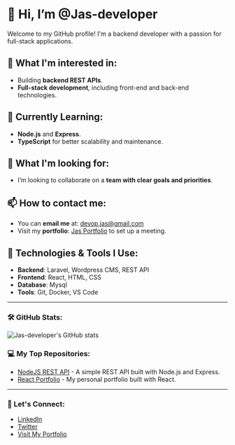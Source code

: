 # 👋 Hi, I’m @Jas-developer

Welcome to my GitHub profile! I'm a backend developer with a passion for full-stack applications.

## 👀 What I'm interested in:
- Building **backend REST APIs**.
- **Full-stack development**, including front-end and back-end technologies.
  
## 🌱 Currently Learning:
- **Node.js** and **Express**.
- **TypeScript** for better scalability and maintenance.

## 💞️ What I'm looking for:
- I’m looking to collaborate on a **team with clear goals and priorities**.

## 📫 How to contact me:
- You can **email me** at: [devop.jas@gmail.com](mailto:devop.jas@gmail.com)
- Visit my **portfolio**: [Jas Portfolio](https://www.jasportfolio.com) to set up a meeting.

## 🔧 Technologies & Tools I Use:
- **Backend**: Laravel, Wordpress CMS, REST API
- **Frontend**: React, HTML, CSS
- **Database**: Mysql
- **Tools**: Git, Docker, VS Code

---

### 🛠️ GitHub Stats:

![Jas-developer's GitHub stats](https://github-readme-stats.vercel.app/api?username=Jas-developer&show_icons=true&hide_title=true&count_private=true&theme=radical)

### 💻 My Top Repositories:

- [NodeJS REST API](https://github.com/Jas-developer/nodejs-rest-api) - A simple REST API built with Node.js and Express.
- [React Portfolio](https://github.com/Jas-developer/react-portfolio) - My personal portfolio built with React.

---

### 📢 Let's Connect:
- [LinkedIn](https://www.linkedin.com/in/jas-developer)
- [Twitter](https://twitter.com/jas_developer)
- [Visit My Portfolio](https://hexatech.digital)

